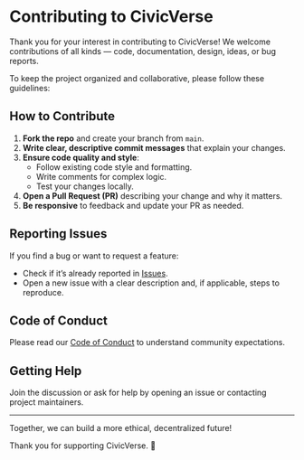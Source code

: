 # Contributing to CivicVerse

Thank you for your interest in contributing to CivicVerse! We welcome contributions of all kinds — code, documentation, design, ideas, or bug reports.

To keep the project organized and collaborative, please follow these guidelines:

## How to Contribute

1. **Fork the repo** and create your branch from `main`.
2. **Write clear, descriptive commit messages** that explain your changes.
3. **Ensure code quality and style**:  
   - Follow existing code style and formatting.  
   - Write comments for complex logic.  
   - Test your changes locally.
4. **Open a Pull Request (PR)** describing your change and why it matters.
5. **Be responsive** to feedback and update your PR as needed.

## Reporting Issues

If you find a bug or want to request a feature:

- Check if it’s already reported in [Issues](https://github.com/Civicverse/Civicverse/issues).  
- Open a new issue with a clear description and, if applicable, steps to reproduce.

## Code of Conduct

Please read our [Code of Conduct](CODE_OF_CONDUCT.md) to understand community expectations.

## Getting Help

Join the discussion or ask for help by opening an issue or contacting project maintainers.

---

Together, we can build a more ethical, decentralized future!

Thank you for supporting CivicVerse. 🙏

